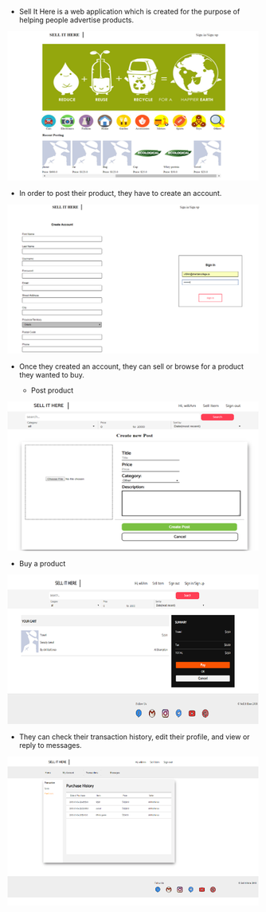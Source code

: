 - Sell It Here is a web application which is created for the purpose of helping people advertise products.
<p align="center">
  <img src="ScreenShot/index.png" height="300px" width="600px">
</p>


- In order to post their product, they have to create an account.
<p align="center">
  <img src="ScreenShot/accounts.png" height="300px" width="600px">
</p>


- Once they created an account, they can sell or browse for a product they wanted to buy.

  *  Post product
<p align="center">
  <img src="ScreenShot/sell.png" height="300px" width="600px">
</p>


  *  Buy a product
<p align="center">
  <img src="ScreenShot/buy.png" height="300px" width="600px">
</p>


- They can check their transaction history, edit their profile, and view or reply to messages.
<p align="center">
  <img src="ScreenShot/transaction.png" height="300px" width="600px">
</p>

